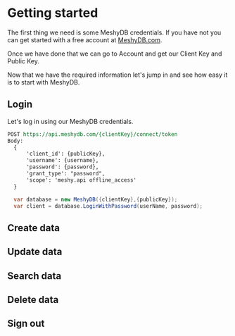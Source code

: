 # Getting started
The first thing we need is some MeshyDB credentials. If you have not you can get started with a free account at [MeshyDB.com](https://meshydb.com).

Once we have done that we can go to Account and get our Client Key and Public Key.

Now that we have the required information let's jump in and see how easy it is to start with MeshyDB.

## Login
Let's log in using our MeshyDB credentials.

``` rest
POST https://api.meshydb.com/{clientKey}/connect/token
Body:  
  {
      'client_id': {publicKey},
      'username': {username},
      'password': {password},
      'grant_type': "password",
      'scope': 'meshy.api offline_access'
  }
```

```c#
  var database = new MeshyDB({clientKey},{publicKey});
  var client = database.LoginWithPassword(userName, password);
```

## Create data

## Update data

## Search data

## Delete data

## Sign out
